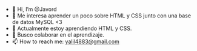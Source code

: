 - 👋 Hi, I’m @Javord
- 👀 Me interesa aprender un poco sobre HTML y CSS junto con una base de datos MySQL <3 
- 🌱 Actualmente estoy aprendiendo HTML y CSS. 
- 💞️ Busco colaborar en el aprendizaje.
- 📫 How to reach me: yalil4883@gmail.com

<!---
Javord/Javord is a ✨ special ✨ repository because its `README.md` (this file) appears on your GitHub profile.
You can click the Preview link to take a look at your changes.
--->
